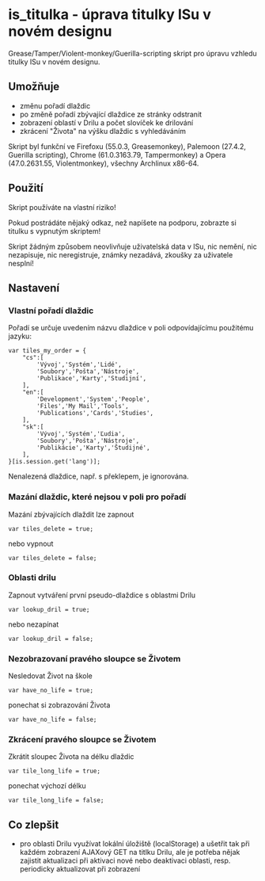 # is_titulka - úprava titulky ISu v novém designu

Grease/Tamper/Violent-monkey/Guerilla-scripting skript pro úpravu vzhledu titulky ISu v novém designu.


## Umožňuje

* změnu pořadí dlaždic
* po změně pořadí zbývající dlaždice ze stránky odstranit
* zobrazení oblastí v Drilu a počet slovíček ke drilování
* zkrácení "Života" na výšku dlaždic s vyhledáváním

Skript byl funkční ve Firefoxu (55.0.3, Greasemonkey), Palemoon (27.4.2, Guerilla scripting), Chrome (61.0.3163.79, Tampermonkey) a Opera (47.0.2631.55, Violentmonkey), všechny Archlinux x86-64.


## Použití

Skript používáte na vlastní riziko!

Pokud postrádáte nějaký odkaz, než napíšete na podporu, zobrazte si titulku s vypnutým skriptem!

Skript žádným způsobem neovlivňuje uživatelská data v ISu, nic nemění, nic nezapisuje, nic neregistruje, známky nezadává, zkoušky za uživatele nesplní!


## Nastavení

### Vlastní pořadí dlaždic

Pořadí se určuje uvedením názvu dlaždice v poli odpovídajícímu použitému jazyku:

	var tiles_my_order = {
		"cs":[
			'Vývoj','Systém','Lidé',
			'Soubory','Pošta','Nástroje',
			'Publikace','Karty','Studijní',
		],
		"en":[
			'Development','System','People',
			'Files','My Mail','Tools',
			'Publications','Cards','Studies',
		],
		"sk":[
			'Vývoj','Systém','Ľudia',
			'Soubory','Pošta','Nástroje',
			'Publikácie','Karty','Študijné',
		],
	}[is.session.get('lang')];

Nenalezená dlaždice, např. s překlepem, je ignorována.

### Mazání dlaždic, které nejsou v poli pro pořadí

Mazání zbývajících dlaždit lze zapnout

	var tiles_delete = true;

nebo vypnout

	var tiles_delete = false;

### Oblasti drilu

Zapnout vytváření první pseudo-dlaždice s oblastmi Drilu

	var lookup_dril = true;

nebo nezapínat

	var lookup_dril = false;

### Nezobrazovaní pravého sloupce se Životem

Nesledovat Život na škole

	var have_no_life = true;

ponechat si zobrazování Života

	var have_no_life = false;

### Zkrácení pravého sloupce se Životem

Zkrátit sloupec Života na délku dlaždic

	var tile_long_life = true;

ponechat výchozí délku

	var tile_long_life = false;




## Co zlepšit

* pro oblasti Drilu využívat lokální úložiště (localStorage) a ušetřit tak při každém zobrazení AJAXový GET na titlku Drilu, ale je potřeba nějak zajistit aktualizaci při aktivaci nové nebo deaktivaci oblasti, resp. periodicky aktualizovat při zobrazení

